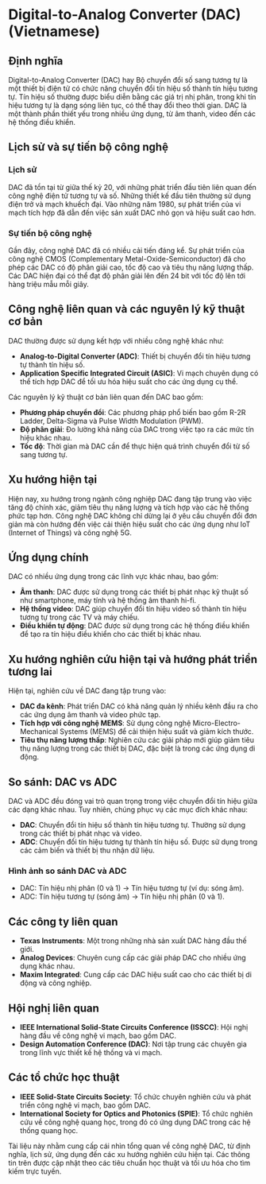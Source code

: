 # Digital-to-Analog Converter (DAC) (Vietnamese)

## Định nghĩa
Digital-to-Analog Converter (DAC) hay Bộ chuyển đổi số sang tương tự là một thiết bị điện tử có chức năng chuyển đổi tín hiệu số thành tín hiệu tương tự. Tín hiệu số thường được biểu diễn bằng các giá trị nhị phân, trong khi tín hiệu tương tự là dạng sóng liên tục, có thể thay đổi theo thời gian. DAC là một thành phần thiết yếu trong nhiều ứng dụng, từ âm thanh, video đến các hệ thống điều khiển.

## Lịch sử và sự tiến bộ công nghệ
### Lịch sử
DAC đã tồn tại từ giữa thế kỷ 20, với những phát triển đầu tiên liên quan đến công nghệ điện tử tương tự và số. Những thiết kế đầu tiên thường sử dụng điện trở và mạch khuếch đại. Vào những năm 1980, sự phát triển của vi mạch tích hợp đã dẫn đến việc sản xuất DAC nhỏ gọn và hiệu suất cao hơn.

### Sự tiến bộ công nghệ
Gần đây, công nghệ DAC đã có nhiều cải tiến đáng kể. Sự phát triển của công nghệ CMOS (Complementary Metal-Oxide-Semiconductor) đã cho phép các DAC có độ phân giải cao, tốc độ cao và tiêu thụ năng lượng thấp. Các DAC hiện đại có thể đạt độ phân giải lên đến 24 bit với tốc độ lên tới hàng triệu mẫu mỗi giây.

## Công nghệ liên quan và các nguyên lý kỹ thuật cơ bản
DAC thường được sử dụng kết hợp với nhiều công nghệ khác như:
- **Analog-to-Digital Converter (ADC)**: Thiết bị chuyển đổi tín hiệu tương tự thành tín hiệu số.
- **Application Specific Integrated Circuit (ASIC)**: Vi mạch chuyên dụng có thể tích hợp DAC để tối ưu hóa hiệu suất cho các ứng dụng cụ thể.

Các nguyên lý kỹ thuật cơ bản liên quan đến DAC bao gồm:
- **Phương pháp chuyển đổi**: Các phương pháp phổ biến bao gồm R-2R Ladder, Delta-Sigma và Pulse Width Modulation (PWM).
- **Độ phân giải**: Đo lường khả năng của DAC trong việc tạo ra các mức tín hiệu khác nhau.
- **Tốc độ**: Thời gian mà DAC cần để thực hiện quá trình chuyển đổi từ số sang tương tự.

## Xu hướng hiện tại
Hiện nay, xu hướng trong ngành công nghiệp DAC đang tập trung vào việc tăng độ chính xác, giảm tiêu thụ năng lượng và tích hợp vào các hệ thống phức tạp hơn. Công nghệ DAC không chỉ dừng lại ở yêu cầu chuyển đổi đơn giản mà còn hướng đến việc cải thiện hiệu suất cho các ứng dụng như IoT (Internet of Things) và công nghệ 5G.

## Ứng dụng chính
DAC có nhiều ứng dụng trong các lĩnh vực khác nhau, bao gồm:
- **Âm thanh**: DAC được sử dụng trong các thiết bị phát nhạc kỹ thuật số như smartphone, máy tính và hệ thống âm thanh hi-fi.
- **Hệ thống video**: DAC giúp chuyển đổi tín hiệu video số thành tín hiệu tương tự trong các TV và máy chiếu.
- **Điều khiển tự động**: DAC được sử dụng trong các hệ thống điều khiển để tạo ra tín hiệu điều khiển cho các thiết bị khác nhau.

## Xu hướng nghiên cứu hiện tại và hướng phát triển tương lai
Hiện tại, nghiên cứu về DAC đang tập trung vào:
- **DAC đa kênh**: Phát triển DAC có khả năng quản lý nhiều kênh đầu ra cho các ứng dụng âm thanh và video phức tạp.
- **Tích hợp với công nghệ MEMS**: Sử dụng công nghệ Micro-Electro-Mechanical Systems (MEMS) để cải thiện hiệu suất và giảm kích thước.
- **Tiêu thụ năng lượng thấp**: Nghiên cứu các giải pháp mới giúp giảm tiêu thụ năng lượng trong các thiết bị DAC, đặc biệt là trong các ứng dụng di động.

## So sánh: DAC vs ADC
DAC và ADC đều đóng vai trò quan trọng trong việc chuyển đổi tín hiệu giữa các dạng khác nhau. Tuy nhiên, chúng phục vụ các mục đích khác nhau:
- **DAC**: Chuyển đổi tín hiệu số thành tín hiệu tương tự. Thường sử dụng trong các thiết bị phát nhạc và video.
- **ADC**: Chuyển đổi tín hiệu tương tự thành tín hiệu số. Được sử dụng trong các cảm biến và thiết bị thu nhận dữ liệu.

### Hình ảnh so sánh DAC và ADC
- DAC: Tín hiệu nhị phân (0 và 1) -> Tín hiệu tương tự (ví dụ: sóng âm).
- ADC: Tín hiệu tương tự (sóng âm) -> Tín hiệu nhị phân (0 và 1).

## Các công ty liên quan
- **Texas Instruments**: Một trong những nhà sản xuất DAC hàng đầu thế giới.
- **Analog Devices**: Chuyên cung cấp các giải pháp DAC cho nhiều ứng dụng khác nhau.
- **Maxim Integrated**: Cung cấp các DAC hiệu suất cao cho các thiết bị di động và công nghiệp.

## Hội nghị liên quan
- **IEEE International Solid-State Circuits Conference (ISSCC)**: Hội nghị hàng đầu về công nghệ vi mạch, bao gồm DAC.
- **Design Automation Conference (DAC)**: Nơi tập trung các chuyên gia trong lĩnh vực thiết kế hệ thống và vi mạch.

## Các tổ chức học thuật
- **IEEE Solid-State Circuits Society**: Tổ chức chuyên nghiên cứu và phát triển công nghệ vi mạch, bao gồm DAC.
- **International Society for Optics and Photonics (SPIE)**: Tổ chức nghiên cứu về công nghệ quang học, trong đó có ứng dụng DAC trong các hệ thống quang học.

Tài liệu này nhằm cung cấp cái nhìn tổng quan về công nghệ DAC, từ định nghĩa, lịch sử, ứng dụng đến các xu hướng nghiên cứu hiện tại. Các thông tin trên được cập nhật theo các tiêu chuẩn học thuật và tối ưu hóa cho tìm kiếm trực tuyến.
